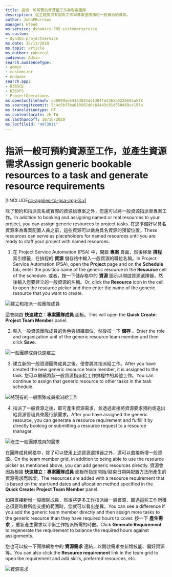 ```yaml
---
title: 指派一般可預約資源至工作與專案團隊
description: 這主題提供有關為工作與專案團隊預約一般資源的資訊。
author: JohnPBurrows
manager: kfend
ms.service: dynamics-365-customerservice
ms.custom:
- dyn365-projectservice
ms.date: 12/11/2018
ms.topic: article
ms.author: ruhercul
audience: Admin
search.audienceType:
- admin
- customizer
- enduser
search.app:
- D365CE
- D365PS
- ProjectOperations
ms.openlocfilehash: ca0999ae5413d824dd1384fe2262e5226695a5f8
ms.sourcegitcommit: 5c4c9bf3ba018562d6cb3443c01d550489c415fa
ms.translationtype: HT
ms.contentlocale: zh-TW
ms.lasthandoff: 10/16/2020
ms.locfileid: "4073011"
---
```

# <a name="assign-generic-bookable-resources-to-a-task-and-generate-resource-requirements"></a><span data-ttu-id="8976a-103">指派一般可預約資源至工作，並產生資源需求</span><span class="sxs-lookup"><span data-stu-id="8976a-103">Assign generic bookable resources to a task and generate resource requirements</span></span> 

[!INCLUDE[cc-applies-to-psa-app-3.x](../includes/cc-applies-to-psa-app-3x.md)]

<span data-ttu-id="8976a-104">除了預約和指派具名或實際的資源給專案之外，您還可以將一般資源指派至專案工作。</span><span class="sxs-lookup"><span data-stu-id="8976a-104">In addition to booking and assigning named or real resources to your project, you can assign generic resources to project tasks.</span></span> <span data-ttu-id="8976a-105">在您準備好以具名資源來為專案配置人員之前，這些資源可以做為具名資源的預留位置。</span><span class="sxs-lookup"><span data-stu-id="8976a-105">These resources can serve as placeholders for named resources until you are ready to staff your project with named resources.</span></span> 

1. <span data-ttu-id="8976a-106">在 Project Service Automation (PSA) 中，開啟 **專案** 頁面，然後移至 **排程** 索引標籤，在排程的 **資源** 儲存格中輸入一般資源的職位名稱。</span><span class="sxs-lookup"><span data-stu-id="8976a-106">In Project Service Automation (PSA), open the **Project** page and on the **Schedule** tab, enter the position name of the generic resource in the **Resource** cell of the schedule.</span></span> <span data-ttu-id="8976a-107">或者，按一下儲存格中的 **資源** 圖示以開啟資源選擇器，然後輸入您要建立的一般資源的名稱。</span><span class="sxs-lookup"><span data-stu-id="8976a-107">Or, click the **Resource** icon in the cell to open the resource picker and then enter the name of the generic resource that you want to create.</span></span>

![建立和指派一般團隊成員](media/RM-how-to-9.png)

<span data-ttu-id="8976a-109">這會開啟 **快速建立：專案團隊成員** 面板。</span><span class="sxs-lookup"><span data-stu-id="8976a-109">This will open the **Quick Create: Project Team Member** panel.</span></span> 

2. <span data-ttu-id="8976a-110">輸入一般資源團隊成員的角色與組織單位，然後按一下 **儲存** 。</span><span class="sxs-lookup"><span data-stu-id="8976a-110">Enter the role and organization unit of the generic resource team member and then click **Save**.</span></span>

![一般團隊成員快速建立](media/RM-how-to-10.png)

3. <span data-ttu-id="8976a-112">建立新的一般資源團隊成員之後，便會將其指派給工作。</span><span class="sxs-lookup"><span data-stu-id="8976a-112">After you have created the new generic resource team member, it is assigned to the task.</span></span> <span data-ttu-id="8976a-113">您可以繼續將該一般資源指派給工作排程中的其他工作。</span><span class="sxs-lookup"><span data-stu-id="8976a-113">You can continue to assign that generic resource to other tasks in the task schedule.</span></span>

![將現有的一般團隊成員指派給工作](media/RM-how-to-11.png)

4. <span data-ttu-id="8976a-115">指派了一般資源之後，即可產生資源需求，並透過直接將資源要求預約或送出給資源管理員來履行該需求。</span><span class="sxs-lookup"><span data-stu-id="8976a-115">After you have assigned the generic resource, you can generate a resource requirement and fulfill it by directly booking or submitting a resource request to a resource manager.</span></span>

![產生一般團隊成員的需求](media/RM-how-to-12.png)

<span data-ttu-id="8976a-117">在團隊成員網格中，除了可以使用上述資源選擇器之外，還可以直接新增一般資源。</span><span class="sxs-lookup"><span data-stu-id="8976a-117">On the team member grid, in addition to being able to use the resource picker as mentioned above, you can add generic resources directly.</span></span> <span data-ttu-id="8976a-118">資源會因為根據 **快速建立：專案團隊成員** 面板所指定開始/結束日期與配置方法所產生的資源需求而新增。</span><span class="sxs-lookup"><span data-stu-id="8976a-118">The resources are added with a resource requirement that is based on the start/end dates and allocation method specified in the **Quick Create: Project Team Member** panel.</span></span>

<span data-ttu-id="8976a-119">如果直接新增一般團隊成員，然後將更多工作指派給一般資源，超過這些工作所獲必須要時數所能支援的範圍時，您就可以看出差異。</span><span class="sxs-lookup"><span data-stu-id="8976a-119">You can see a difference if you add the generic team member directly and then assign more tasks to the generic resource than they have required hours to cover.</span></span> <span data-ttu-id="8976a-120">按一下 **產生需求** ，重新產生需求以平衡工作指派所需的時數。</span><span class="sxs-lookup"><span data-stu-id="8976a-120">Click **Generate Requirement** to regenerate the requirement to balance the required hours against assignments.</span></span>

<span data-ttu-id="8976a-121">您也可以按一下團隊網格中的 **資源需求** 連結，以開啟需求並新增技能、偏好資源等。</span><span class="sxs-lookup"><span data-stu-id="8976a-121">You can also click the **Resource requirement** link in the team grid to open the requirement and add skills, preferred resources, etc.</span></span>

![資源需求](media/RM-how-to-13.png)


